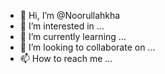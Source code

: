 - 👋 Hi, I’m @Noorullahkha
- 👀 I’m interested in ...
- 🌱 I’m currently learning ...
- 💞️ I’m looking to collaborate on ...
- 📫 How to reach me ...

<!---
Noorullahkha/Noorullahkha is a ✨ special ✨ repository because its `README.md` (this file) appears on your GitHub profile.
You can click the Preview link to take a look at your changes.
--->

